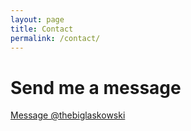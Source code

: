 ```yaml
---
layout: page
title: Contact
permalink: /contact/
---
```


# Send me a message

<a href="https://twitter.com/messages/compose?recipient_id=81475036" class="twitter-dm-button" data-screen-name="thebiglaskowski" data-show-count="false">Message @thebiglaskowski</a><script async src="//platform.twitter.com/widgets.js" charset="utf-8"></script>
